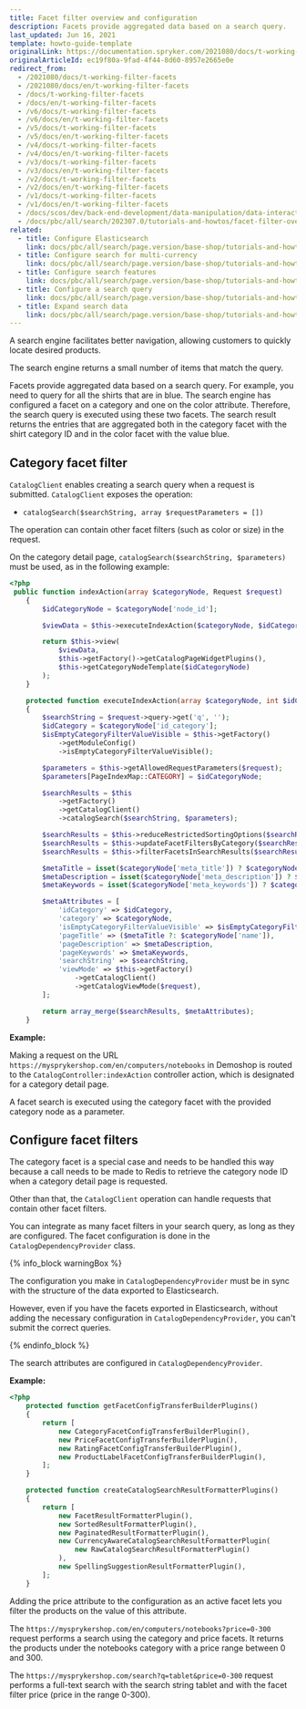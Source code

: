 ```yaml
---
title: Facet filter overview and configuration
description: Facets provide aggregated data based on a search query.
last_updated: Jun 16, 2021
template: howto-guide-template
originalLink: https://documentation.spryker.com/2021080/docs/t-working-filter-facets
originalArticleId: ec19f80a-9fad-4f44-8d60-8957e2665e0e
redirect_from:
  - /2021080/docs/t-working-filter-facets
  - /2021080/docs/en/t-working-filter-facets
  - /docs/t-working-filter-facets
  - /docs/en/t-working-filter-facets
  - /v6/docs/t-working-filter-facets
  - /v6/docs/en/t-working-filter-facets
  - /v5/docs/t-working-filter-facets
  - /v5/docs/en/t-working-filter-facets
  - /v4/docs/t-working-filter-facets
  - /v4/docs/en/t-working-filter-facets
  - /v3/docs/t-working-filter-facets
  - /v3/docs/en/t-working-filter-facets
  - /v2/docs/t-working-filter-facets
  - /v2/docs/en/t-working-filter-facets
  - /v1/docs/t-working-filter-facets
  - /v1/docs/en/t-working-filter-facets
  - /docs/scos/dev/back-end-development/data-manipulation/data-interaction/search/facet-filter-overview-and-configuration.html
  - /docs/pbc/all/search/202307.0/tutorials-and-howtos/facet-filter-overview-and-configuration.html
related:
  - title: Configure Elasticsearch
    link: docs/pbc/all/search/page.version/base-shop/tutorials-and-howtos/configure-elasticsearch.html
  - title: Configure search for multi-currency
    link: docs/pbc/all/search/page.version/base-shop/tutorials-and-howtos/configure-search-for-multi-currency.html
  - title: Configure search features
    link: docs/pbc/all/search/page.version/base-shop/tutorials-and-howtos/configure-search-features.html
  - title: Configure a search query
    link: docs/pbc/all/search/page.version/base-shop/tutorials-and-howtos/configure-a-search-query.html
  - title: Expand search data
    link: docs/pbc/all/search/page.version/base-shop/tutorials-and-howtos/expand-search-data.html
---
```


A search engine facilitates better navigation, allowing customers to quickly locate desired products.

The search engine returns a small number of items that match the query.

Facets provide aggregated data based on a search query. For example, you need to query for all the shirts that are in blue. The search engine has configured a facet on a category and one on the color attribute. Therefore, the search query is executed using these two facets. The search result returns the entries that are aggregated both in the category facet with the shirt category ID and in the color facet with the value blue.

## Category facet filter

`CatalogClient` enables creating a search query when a request is submitted. `CatalogClient` exposes the operation:

* `catalogSearch($searchString, array $requestParameters = [])`

The operation can contain other facet filters (such as color or size)  in the request.

On the category detail page, `catalogSearch($searchString, $parameters)` must be used, as in the following example:

```php
<?php
 public function indexAction(array $categoryNode, Request $request)
    {
        $idCategoryNode = $categoryNode['node_id'];

        $viewData = $this->executeIndexAction($categoryNode, $idCategoryNode, $request);

        return $this->view(
            $viewData,
            $this->getFactory()->getCatalogPageWidgetPlugins(),
            $this->getCategoryNodeTemplate($idCategoryNode)
        );
    }

    protected function executeIndexAction(array $categoryNode, int $idCategoryNode, Request $request): array
    {
        $searchString = $request->query->get('q', '');
        $idCategory = $categoryNode['id_category'];
        $isEmptyCategoryFilterValueVisible = $this->getFactory()
            ->getModuleConfig()
            ->isEmptyCategoryFilterValueVisible();

        $parameters = $this->getAllowedRequestParameters($request);
        $parameters[PageIndexMap::CATEGORY] = $idCategoryNode;

        $searchResults = $this
            ->getFactory()
            ->getCatalogClient()
            ->catalogSearch($searchString, $parameters);

        $searchResults = $this->reduceRestrictedSortingOptions($searchResults);
        $searchResults = $this->updateFacetFiltersByCategory($searchResults, $idCategory);
        $searchResults = $this->filterFacetsInSearchResults($searchResults);

        $metaTitle = isset($categoryNode['meta_title']) ? $categoryNode['meta_title'] : '';
        $metaDescription = isset($categoryNode['meta_description']) ? $categoryNode['meta_description'] : '';
        $metaKeywords = isset($categoryNode['meta_keywords']) ? $categoryNode['meta_keywords'] : '';

        $metaAttributes = [
            'idCategory' => $idCategory,
            'category' => $categoryNode,
            'isEmptyCategoryFilterValueVisible' => $isEmptyCategoryFilterValueVisible,
            'pageTitle' => ($metaTitle ?: $categoryNode['name']),
            'pageDescription' => $metaDescription,
            'pageKeywords' => $metaKeywords,
            'searchString' => $searchString,
            'viewMode' => $this->getFactory()
                ->getCatalogClient()
                ->getCatalogViewMode($request),
        ];

        return array_merge($searchResults, $metaAttributes);
    }
```

**Example:**

Making a request on the URL `https://mysprykershop.com/en/computers/notebooks` in Demoshop is routed to the `CatalogController:indexAction` controller action, which is designated for a category detail page.

A facet search is executed using the category facet with the provided category node as a parameter.

## Configure facet filters

The category facet is a special case and needs to be handled this way because a call needs to be made to Redis to retrieve the category node ID when a category detail page is requested.

Other than that, the `CatalogClient` operation can handle requests that contain other facet filters.

You can integrate as many facet filters in your search query, as long as they are configured. The facet configuration is done in the `CatalogDependencyProvider` class.

{% info_block warningBox %}

The configuration you make in `CatalogDependencyProvider` must be in sync with the structure of the data exported to Elasticsearch.

However, even if you have the facets exported in Elasticsearch, without adding the necessary configuration in `CatalogDependencyProvider`, you can't submit the correct queries.

{% endinfo_block %}

The search attributes are configured in `CatalogDependencyProvider`.

**Example:**

```php
<?php
    protected function getFacetConfigTransferBuilderPlugins()
    {
        return [
            new CategoryFacetConfigTransferBuilderPlugin(),
            new PriceFacetConfigTransferBuilderPlugin(),
            new RatingFacetConfigTransferBuilderPlugin(),
            new ProductLabelFacetConfigTransferBuilderPlugin(),
        ];
    }

    protected function createCatalogSearchResultFormatterPlugins()
    {
        return [
            new FacetResultFormatterPlugin(),
            new SortedResultFormatterPlugin(),
            new PaginatedResultFormatterPlugin(),
            new CurrencyAwareCatalogSearchResultFormatterPlugin(
                new RawCatalogSearchResultFormatterPlugin()
            ),
            new SpellingSuggestionResultFormatterPlugin(),
        ];
    }
```

Adding the price attribute to the configuration as an active facet lets you filter the products on the value of this attribute.

The `https://mysprykershop.com/en/computers/notebooks?price=0-300` request performs a search using the category and price facets. It returns the products under the notebooks category with a price range between 0 and 300.

The `https://mysprykershop.com/search?q=tablet&price=0-300` request performs a full-text search with the search string tablet and with the facet filter price (price in the range 0-300).
